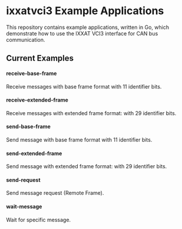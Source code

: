 ixxatvci3 Example Applications
============================

This repository contains example applications, written in Go, which
demonstrate how to use the IXXAT VCI3 interface for CAN bus
communication.

## Current Examples

#### receive-base-frame
Receive messages with base frame format with 11 identifier bits.

#### receive-extended-frame
Receive messages with extended frame format: with 29 identifier bits.

#### send-base-frame 
Send message with base frame format with 11 identifier bits.

#### send-extended-frame
Send message with extended frame format: with 29 identifier bits.

#### send-request
Send message request (Remote Frame).

#### wait-message 
Wait for specific message.
